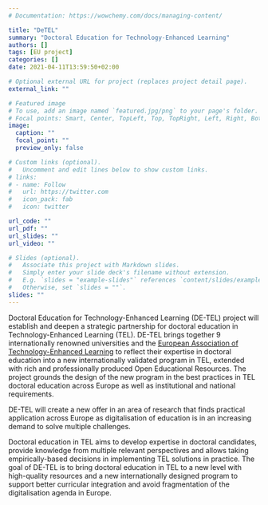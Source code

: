 ```yaml
---
# Documentation: https://wowchemy.com/docs/managing-content/

title: "DeTEL"
summary: "Doctoral Education for Technology-Enhanced Learning"
authors: []
tags: [EU project]
categories: []
date: 2021-04-11T13:59:50+02:00

# Optional external URL for project (replaces project detail page).
external_link: ""

# Featured image
# To use, add an image named `featured.jpg/png` to your page's folder.
# Focal points: Smart, Center, TopLeft, Top, TopRight, Left, Right, BottomLeft, Bottom, BottomRight.
image:
  caption: ""
  focal_point: ""
  preview_only: false

# Custom links (optional).
#   Uncomment and edit lines below to show custom links.
# links:
# - name: Follow
#   url: https://twitter.com
#   icon_pack: fab
#   icon: twitter

url_code: ""
url_pdf: ""
url_slides: ""
url_video: ""

# Slides (optional).
#   Associate this project with Markdown slides.
#   Simply enter your slide deck's filename without extension.
#   E.g. `slides = "example-slides"` references `content/slides/example-slides.md`.
#   Otherwise, set `slides = ""`.
slides: ""
---
```


Doctoral Education for Technology-Enhanced Learning (DE-TEL) project will establish and deepen a strategic partnership for doctoral education in Technology-Enhanced Learning (TEL). DE-TEL brings together 9 internationally renowned universities and the [European Association of Technology-Enhanced Learning](https://ea-tel.eu/) to reflect their expertise in doctoral education into a new internationally validated program in TEL, extended with rich and professionally produced Open Educational Resources. The project grounds the design of the new program in the best practices in TEL doctoral education across Europe as well as institutional and national requirements.

DE-TEL will create a new offer in an area of research that finds practical application across Europe as digitalisation of education is in an increasing demand to solve multiple challenges.

Doctoral education in TEL aims to develop expertise in doctoral candidates, provide knowledge from multiple relevant perspectives and allows taking empirically-based decisions in implementing TEL solutions in practice. The goal of DE-TEL is to bring doctoral education in TEL to a new level with high-quality resources and a new internationally designed program to support better curricular integration and avoid fragmentation of the digitalisation agenda in Europe.